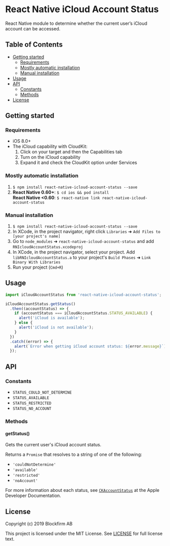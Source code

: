 
# React Native iCloud Account Status

React Native module to determine whether the current user’s iCloud account can be accessed.

## Table of Contents

* [Getting started](#getting-started)
  * [Requirements](#requirements)
  * [Mostly automatic installation](#mostly-automatic-installation)
  * [Manual installation](#manual-installation)
* [Usage](#usage)
* [API](#api)
  * [Constants](#constants)
  * [Methods](#methods)
* [License](#license)

## Getting started

### Requirements

* iOS 8.0+
* The iCloud capability with CloudKit:
  1. Click on your target and then the Capabilities tab
  2. Turn on the iCloud capability
  3. Expand it and check the CloudKit option under Services

### Mostly automatic installation

1. `$ npm install react-native-icloud-account-status --save`
2. **React Native 0.60+**: `$ cd ios && pod install`  
   **React Native <0.60**: `$ react-native link react-native-icloud-account-status`

### Manual installation

1. `$ npm install react-native-icloud-account-status --save`
2. In XCode, in the project navigator, right click `Libraries` ➜ `Add Files to [your project's name]`
3. Go to `node_modules` ➜ `react-native-icloud-account-status` and add `RNIcloudAccountStatus.xcodeproj`
4. In XCode, in the project navigator, select your project. Add `libRNIcloudAccountStatus.a` to your project's `Build Phases` ➜ `Link Binary With Libraries`
5. Run your project (`Cmd+R`)

## Usage

```javascript
import iCloudAccountStatus from 'react-native-icloud-account-status';

iCloudAccountStatus.getStatus()
  .then((accountStatus) => {
    if (accountStatus === iCloudAccountStatus.STATUS_AVAILABLE) {
      alert('iCloud is available');
    } else {
      alert('iCloud is not available');
    }
  })
  .catch((error) => {
    alert(`Error when getting iCloud account status: ${error.message}`);
  });
```

## API

### Constants

* `STATUS_COULD_NOT_DETERMINE`
* `STATUS_AVAILABLE`
* `STATUS_RESTRICTED`
* `STATUS_NO_ACCOUNT`

### Methods

#### getStatus()

Gets the current user's iCloud account status.

Returns a `Promise` that resolves to a string of one of the following:

* `'couldNotDetermine'`
* `'available'`
* `'restricted'`
* `'noAccount'`

For more information about each status, see [`CKAccountStatus`](https://developer.apple.com/documentation/cloudkit/ckaccountstatus?language=objc) at the Apple Developer Documentation.

## License

Copyright (c) 2019 Blockfirm AB

This project is licensed under the MIT License.
See [LICENSE](LICENSE) for full license text.

